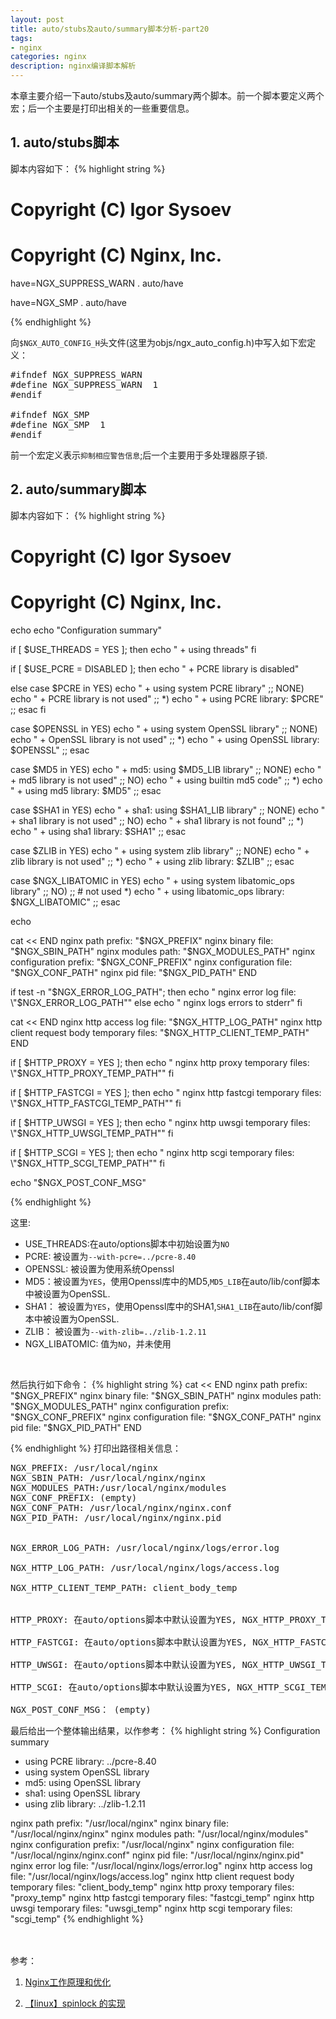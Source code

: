 ```yaml
---
layout: post
title: auto/stubs及auto/summary脚本分析-part20
tags:
- nginx
categories: nginx
description: nginx编译脚本解析
---
```



本章主要介绍一下auto/stubs及auto/summary两个脚本。前一个脚本要定义两个宏；后一个主要是打印出相关的一些重要信息。




<!-- more -->

## 1. auto/stubs脚本
脚本内容如下：
{% highlight string %}

# Copyright (C) Igor Sysoev
# Copyright (C) Nginx, Inc.


have=NGX_SUPPRESS_WARN . auto/have

have=NGX_SMP . auto/have

{% endhighlight %}

向```$NGX_AUTO_CONFIG_H```头文件(这里为objs/ngx_auto_config.h)中写入如下宏定义：
<pre>
#ifndef NGX_SUPPRESS_WARN
#define NGX_SUPPRESS_WARN  1
#endif

#ifndef NGX_SMP
#define NGX_SMP  1
#endif
</pre>

前一个宏定义表示```抑制相应警告信息```;后一个主要用于多处理器原子锁.



## 2. auto/summary脚本

脚本内容如下：
{% highlight string %}

# Copyright (C) Igor Sysoev
# Copyright (C) Nginx, Inc.


echo
echo "Configuration summary"


if [ $USE_THREADS = YES ]; then
    echo "  + using threads"
fi

if [ $USE_PCRE = DISABLED ]; then
    echo "  + PCRE library is disabled"

else
    case $PCRE in
        YES)   echo "  + using system PCRE library" ;;
        NONE)  echo "  + PCRE library is not used" ;;
        *)     echo "  + using PCRE library: $PCRE" ;;
    esac
fi

case $OPENSSL in
    YES)   echo "  + using system OpenSSL library" ;;
    NONE)  echo "  + OpenSSL library is not used" ;;
    *)     echo "  + using OpenSSL library: $OPENSSL" ;;
esac

case $MD5 in
    YES)   echo "  + md5: using $MD5_LIB library" ;;
    NONE)  echo "  + md5 library is not used" ;;
    NO)    echo "  + using builtin md5 code" ;;
    *)     echo "  + using md5 library: $MD5" ;;
esac

case $SHA1 in
    YES)   echo "  + sha1: using $SHA1_LIB library" ;;
    NONE)  echo "  + sha1 library is not used" ;;
    NO)    echo "  + sha1 library is not found" ;;
    *)     echo "  + using sha1 library: $SHA1" ;;
esac

case $ZLIB in
    YES)   echo "  + using system zlib library" ;;
    NONE)  echo "  + zlib library is not used" ;;
    *)     echo "  + using zlib library: $ZLIB" ;;
esac

case $NGX_LIBATOMIC in
    YES)   echo "  + using system libatomic_ops library" ;;
    NO)    ;; # not used
    *)     echo "  + using libatomic_ops library: $NGX_LIBATOMIC" ;;
esac

echo


cat << END
  nginx path prefix: "$NGX_PREFIX"
  nginx binary file: "$NGX_SBIN_PATH"
  nginx modules path: "$NGX_MODULES_PATH"
  nginx configuration prefix: "$NGX_CONF_PREFIX"
  nginx configuration file: "$NGX_CONF_PATH"
  nginx pid file: "$NGX_PID_PATH"
END

if test -n "$NGX_ERROR_LOG_PATH"; then
    echo "  nginx error log file: \"$NGX_ERROR_LOG_PATH\""
else
    echo "  nginx logs errors to stderr"
fi

cat << END
  nginx http access log file: "$NGX_HTTP_LOG_PATH"
  nginx http client request body temporary files: "$NGX_HTTP_CLIENT_TEMP_PATH"
END

if [ $HTTP_PROXY = YES ]; then
    echo "  nginx http proxy temporary files: \"$NGX_HTTP_PROXY_TEMP_PATH\""
fi

if [ $HTTP_FASTCGI = YES ]; then
    echo "  nginx http fastcgi temporary files: \"$NGX_HTTP_FASTCGI_TEMP_PATH\""
fi

if [ $HTTP_UWSGI = YES ]; then
    echo "  nginx http uwsgi temporary files: \"$NGX_HTTP_UWSGI_TEMP_PATH\""
fi

if [ $HTTP_SCGI = YES ]; then
    echo "  nginx http scgi temporary files: \"$NGX_HTTP_SCGI_TEMP_PATH\""
fi

echo "$NGX_POST_CONF_MSG"

{% endhighlight %}

这里:

* USE_THREADS:在auto/options脚本中初始设置为```NO```
* PCRE: 被设置为```--with-pcre=../pcre-8.40```
* OPENSSL: 被设置为使用系统Openssl
* MD5：被设置为```YES```，使用Openssl库中的MD5,```MD5_LIB```在auto/lib/conf脚本中被设置为OpenSSL.
* SHA1： 被设置为```YES```，使用Openssl库中的SHA1,```SHA1_LIB```在auto/lib/conf脚本中被设置为OpenSSL.
* ZLIB： 被设置为```--with-zlib=../zlib-1.2.11```
* NGX_LIBATOMIC: 值为```NO```，并未使用

<br />

然后执行如下命令：
{% highlight string %}
cat << END
  nginx path prefix: "$NGX_PREFIX"
  nginx binary file: "$NGX_SBIN_PATH"
  nginx modules path: "$NGX_MODULES_PATH"
  nginx configuration prefix: "$NGX_CONF_PREFIX"
  nginx configuration file: "$NGX_CONF_PATH"
  nginx pid file: "$NGX_PID_PATH"
END

{% endhighlight %}
打印出路径相关信息：
<pre>
NGX_PREFIX: /usr/local/nginx
NGX_SBIN_PATH: /usr/local/nginx/nginx
NGX_MODULES_PATH:/usr/local/nginx/modules
NGX_CONF_PREFIX: (empty)
NGX_CONF_PATH: /usr/local/nginx/nginx.conf
NGX_PID_PATH: /usr/local/nginx/nginx.pid


NGX_ERROR_LOG_PATH: /usr/local/nginx/logs/error.log

NGX_HTTP_LOG_PATH: /usr/local/nginx/logs/access.log

NGX_HTTP_CLIENT_TEMP_PATH: client_body_temp


HTTP_PROXY: 在auto/options脚本中默认设置为YES, NGX_HTTP_PROXY_TEMP_PATH使用默认值proxy_temp

HTTP_FASTCGI: 在auto/options脚本中默认设置为YES, NGX_HTTP_FASTCGI_TEMP_PATH使用默认值fastcgi_temp。

HTTP_UWSGI: 在auto/options脚本中默认设置为YES, NGX_HTTP_UWSGI_TEMP_PATH使用默认值uwsgi_temp。

HTTP_SCGI: 在auto/options脚本中默认设置为YES, NGX_HTTP_SCGI_TEMP_PATH使用默认值scgi_temp。

NGX_POST_CONF_MSG： (empty)
</pre>

最后给出一个整体输出结果，以作参考：
{% highlight string %}
Configuration summary
  + using PCRE library: ../pcre-8.40
  + using system OpenSSL library
  + md5: using OpenSSL library
  + sha1: using OpenSSL library
  + using zlib library: ../zlib-1.2.11

  nginx path prefix: "/usr/local/nginx"
  nginx binary file: "/usr/local/nginx/nginx"
  nginx modules path: "/usr/local/nginx/modules"
  nginx configuration prefix: "/usr/local/nginx"
  nginx configuration file: "/usr/local/nginx/nginx.conf"
  nginx pid file: "/usr/local/nginx/nginx.pid"
  nginx error log file: "/usr/local/nginx/logs/error.log"
  nginx http access log file: "/usr/local/nginx/logs/access.log"
  nginx http client request body temporary files: "client_body_temp"
  nginx http proxy temporary files: "proxy_temp"
  nginx http fastcgi temporary files: "fastcgi_temp"
  nginx http uwsgi temporary files: "uwsgi_temp"
  nginx http scgi temporary files: "scgi_temp"
{% endhighlight %}



<br />
<br />
参考：

1. [Nginx工作原理和优化](http://www.cnblogs.com/linguoguo/p/5511293.html)

2. [【linux】spinlock 的实现](http://www.cnblogs.com/chenpingzhao/archive/2015/12/13/5043746.html)
<br />
<br />
<br />

